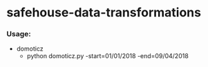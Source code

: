 # safehouse-data-transformations

### Usage:
  - domoticz
    - python domoticz.py -start=01/01/2018 -end=09/04/2018
